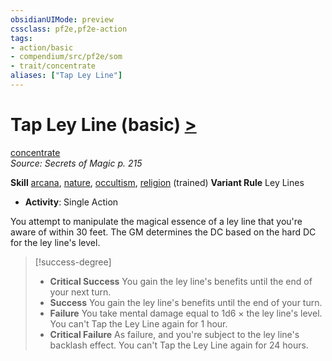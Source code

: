 ```yaml
---
obsidianUIMode: preview
cssclass: pf2e,pf2e-action
tags:
- action/basic
- compendium/src/pf2e/som
- trait/concentrate
aliases: ["Tap Ley Line"]
---
```

# Tap Ley Line (basic) [>](rules/core-rulebook/chapter-9-playing-the-game.md#Actions "Single Action")
[concentrate](rules/traits/concentrate.md "Concentrate Action & Ability Trait")  
*Source: Secrets of Magic p. 215*  

**Skill** [arcana](compendium/skills.md#Arcana), [nature](compendium/skills.md#Nature), [occultism](compendium/skills.md#Occultism), [religion](compendium/skills.md#Religion) (trained)
**Variant Rule** Ley Lines
- **Activity**: Single Action

You attempt to manipulate the magical essence of a ley line that you're aware of within 30 feet. The GM determines the DC based on the hard DC for the ley line's level.

> [!success-degree] 
> - **Critical Success** You gain the ley line's benefits until the end of your next turn.
> - **Success** You gain the ley line's benefits until the end of your turn.
> - **Failure** You take mental damage equal to 1d6 × the ley line's level. You can't Tap the Ley Line again for 1 hour.
> - **Critical Failure** As failure, and you're subject to the ley line's backlash effect. You can't Tap the Ley Line again for 24 hours.